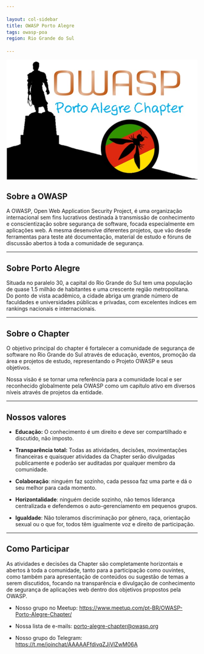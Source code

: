 ```yaml
---

layout: col-sidebar
title: OWASP Porto Alegre
tags: owasp-poa
region: Rio Grande do Sul

---
```


<div style='color:red;'>
</div>

![owasp-poa.logo](https://github.com/OWASP/www-chapter-porto-alegre/blob/master/assets/images/owasp_poa-logo.jpeg)
## Sobre a OWASP
A OWASP, Open Web Application Security Project, é uma organização internacional sem fins lucrativos destinada à transmissão de conhecimento e conscientização sobre segurança de software, focada especialmente em aplicações web. A mesma desenvolve diferentes projetos, que vão desde ferramentas para teste até documentação, material de estudo e fóruns de discussão abertos à toda a comunidade de segurança.

***
## Sobre Porto Alegre
Situada no paralelo 30, a capital do Rio Grande do Sul tem uma população de quase 1.5 milhão de habitantes e uma crescente região metropolitana. Do ponto de vista acadêmico, a cidade abriga um grande número de faculdades e universidades públicas e privadas, com excelentes índices em rankings nacionais e internacionais.

***
## Sobre o Chapter
O objetivo principal do chapter é fortalecer a comunidade de segurança de software no Rio Grande do Sul através de educação, eventos, promoção da área e projetos de estudo, representando o Projeto OWASP e seus objetivos.

Nossa visão é se tornar uma referência para a comunidade local e ser reconhecido globalmente pela OWASP como um capítulo ativo em diversos níveis através de projetos da entidade.

***
## Nossos valores
* __Educação:__ O conhecimento é um direito e deve ser compartilhado e discutido, não imposto.

* __Transparência total:__ Todas as atividades, decisões, movimentações financeiras e quaisquer atividades da Chapter serão divulgadas publicamente e poderão ser auditadas por qualquer membro da comunidade.

* __Colaboração__: ninguém faz sozinho, cada pessoa faz uma parte e dá o seu melhor para cada momento.

* __Horizontalidade__: ninguém decide sozinho, não temos liderança centralizada e defendemos o auto-gerenciamento em pequenos grupos.

* __Igualdade__: Não toleramos discriminação por gênero, raça, orientação sexual ou o que for, todos têm igualmente voz e direito de participação.

***
## Como Participar
As atividades e decisões da Chapter são completamente horizontais e abertos à toda a comunidade, tanto para a participação como ouvintes, como também para apresentação de conteúdos ou sugestão de temas a serem discutidos, focando na transparência e divulgação de conhecimento de segurança de aplicações web dentro dos objetivos propostos pela OWASP. 

* Nosso grupo no Meetup: <https://www.meetup.com/pt-BR/OWASP-Porto-Alegre-Chapter/>

* Nossa lista de e-mails: <porto-alegre-chapter@owasp.org>

* Nosso grupo do Telegram: <https://t.me/joinchat/AAAAAFfdivqZJjVlZwM06A>

<!-- Standard Chapter Page Template
This is an example of a Project or Chapter page.
Please change these items to indicate the actual information you wish to present. In addition to this information, the 'front-matter' above the text should be modified to reflect your actual information.  An explanation of each of the front-matter items is below:

{front matter for this file}

```
- layout: This is the layout used by project and chapter pages.  You should leave this value as col-sidebar
- title: This is the title of your project or chapter page, usually the name.  For example, OWASP Zed Attack Proxy or OWASP Baltimore
- tags: This is a space-delimited list of tags you associate with your project or chapter.  If you are using tabs, at least one of these tags should be unique in order to be used in the tabs files (an example tab is included in this repo) 
- region: This is the region you are in according to our data
```

{copy for this file (index.md)}
Replace the text above the commented area with your information in the format below:
```
## Welcome
Include some information here about your chapter

## Participation
The Open Web Application Security Project (OWASP) is a nonprofit foundation that works to improve the security of software. All of our projects ,tools, documents, forums, and chapters are free and open to anyone interested in improving application security. 

Chapters are led by local leaders in accordance with the [Chapter Leader Handbook](/www-policy/rules-of-procedure/chapter-handbook). Financial contributions should only be made online using the authorized online donation button. To be a SPEAKER at ANY OWASP Chapter in the world simply review the [speaker agreement](/www-policy/speaker-agreement) and then contact the local chapter leader with details of what OWASP Project, independent research, or related software security topic you would like to present.

Everyone is welcome and encouraged to participate in our [Projects](/projects), [Local Chapters](/chapters), [Events](/events), [Online Groups](https://groups.google.com/a/owasp.com/){:target='_blank'}, and [Community Slack Channel](https://owasp.slack.com/){:target='_blank'}. We especially encourage diversity in all our initiatives. OWASP is a fantastic place to learn about application security, to network, and even to build your reputation as an expert. We also encourage you to be [become a member](/membership) or consider a [donation](/donate) to support our ongoing work.

## Local News
- Meeting Location
- Everyone is welcome to join us at our chapter meetings.

```
{info.md}

This separate file is where you should place links to your Google Group and Meetup page. It will be automatically rendered in the column sidebar.

{leaders.md}

Another separate file that should simply include each leaders name with mailto link as a list. It will also be automatically rendered in the column sidebar.

-->
